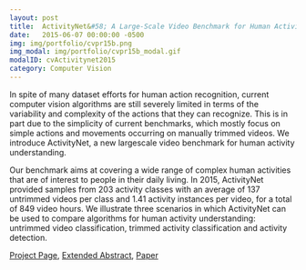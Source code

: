 ```yaml
---
layout: post
title:  ActivityNet&#58; A Large-Scale Video Benchmark for Human Activity Understanding
date:   2015-06-07 00:00:00 -0500
img: img/portfolio/cvpr15b.png
img_modal: img/portfolio/cvpr15b_modal.gif
modalID: cvActivitynet2015
category: Computer Vision
---
```

In spite of many dataset efforts for human action recognition, current computer vision algorithms are still severely limited in terms of the variability and complexity of the actions that they can recognize. This is in part due to the simplicity of current benchmarks, which mostly focus on simple actions and movements occurring on manually trimmed videos. We introduce ActivityNet, a new largescale video benchmark for human activity understanding.

Our benchmark aims at covering a wide range of complex human activities that are of interest to people in their daily living. In 2015, ActivityNet provided samples from 203 activity classes with an average of 137 untrimmed videos per class and 1.41 activity instances per video, for a total of 849 video hours. We illustrate three scenarios in which ActivityNet can be used to compare algorithms for human activity understanding: untrimmed video classification, trimmed activity classification and activity detection.

[Project Page](http://activity-net.org/), [Extended Abstract](http://www.cv-foundation.org/openaccess/content_cvpr_2015/ext/1A_105_ext.pdf), [Paper](http://www.cv-foundation.org/openaccess/content_cvpr_2015/papers/Heilbron_ActivityNet_A_Large-Scale_2015_CVPR_paper.pdf)
